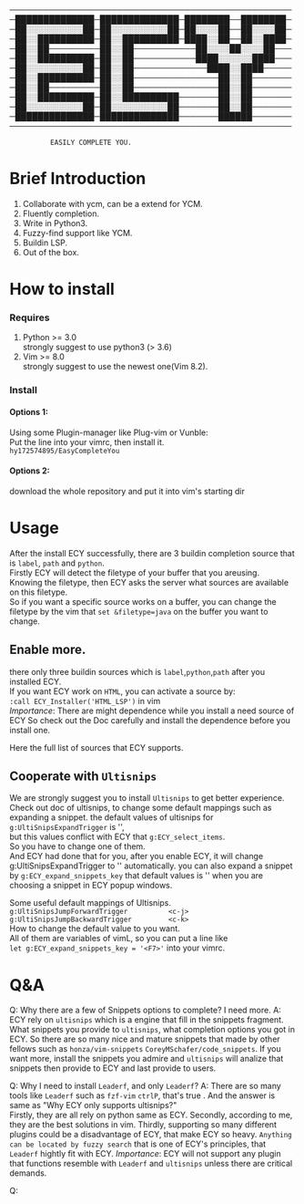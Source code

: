 ──────────────────────────────────────────────────
─██████████████─██████████████─████████──████████─
─██░░░░░░░░░░██─██░░░░░░░░░░██─██░░░░██──██░░░░██─
─██░░██████████─██░░██████████─████░░██──██░░████─
─██░░██─────────██░░██───────────██░░░░██░░░░██───
─██░░██████████─██░░██───────────████░░░░░░████───
─██░░░░░░░░░░██─██░░██─────────────████░░████─────
─██░░██████████─██░░██───────────────██░░██───────
─██░░██─────────██░░██───────────────██░░██───────
─██░░██████████─██░░██████████───────██░░██───────
─██░░░░░░░░░░██─██░░░░░░░░░░██───────██░░██───────
─██████████████─██████████████───────██████───────
──────────────────────────────────────────────────

              EASILY COMPLETE YOU.
# Brief Introduction
1. Collaborate with ycm, can be a extend for YCM.
2. Fluently completion.
3. Write in Python3.
4. Fuzzy-find support like YCM.
5. Buildin LSP.
6. Out of the box.

# How to install

### Requires

1. Python >= 3.0  
strongly suggest to use python3 (> 3.6)  
2. Vim >= 8.0  
strongly suggest to use the newest one(Vim 8.2).  

### Install  

#### Options 1:
Using some Plugin-manager like Plug-vim or Vunble:  
Put the line into your vimrc, then install it.  
`hy172574895/EasyCompleteYou`  

#### Options 2:  
download the whole repository and put it into vim's starting dir  

# Usage  

After the install ECY successfully, there are 3 buildin completion source that
is `label`, `path` and `python`.  
Firstly ECY will detect the filetype of your buffer that you areusing.  
Knowing the filetype, then ECY asks the server what sources are available 
on this filetype.  
So if you want a specific source works on a buffer, you can change the filetype 
by the vim that `set &filetype=java` on the buffer you want to change.  

## Enable more.

there only three buildin sources which is `label`,`python`,`path`
after you installed ECY.  
If you want ECY work on `HTML`, you can activate a source by:  
`:call ECY_Installer('HTML_LSP')` in vim  
*Importance*: There are might dependence while you install a need source of ECY
So check out the Doc carefully and install the dependence before you install one.

Here the full list of sources that ECY supports. 

## Cooperate with `Ultisnips`
We are strongly suggest you to install `Ultisnips` to get better experience.
Check out doc of ultisnips, to change some default mappings such as expanding a 
snippet.
the default values of ultisnips for `g:UltiSnipsExpandTrigger` is '<tab>',  
but this values conflict with ECY that `g:ECY_select_items`.  
So you have to change one of them.  
And ECY had done that for you, after you enable ECY, it will change   
g:UltiSnipsExpandTrigger to '<F1>' automatically. you can also expand a snippet  
by `g:ECY_expand_snippets_key` that default values is '<CR>' when you are   
choosing a snippet in ECY popup windows.  

Some useful default mappings of Ultisnips.  
`g:UltiSnipsJumpForwardTrigger          <c-j>`  
`g:UltiSnipsJumpBackwardTrigger         <c-k>`  
How to change the default value to you want.  
All of them are variables of vimL, so you can put a line like    
`let g:ECY_expand_snippets_key = '<F7>'` into your vimrc.  

# Q&A
Q: Why there are a few of Snippets options to complete? I need more.
A: ECY rely on `ultisnips` which is a engine that fill in the snippets fragment.
What snippets you provide to `ultisnips`, what completion options you got in ECY.
So there are so many nice and mature snippets that made by other fellows such as
`honza/vim-snippets` `CoreyMSchafer/code_snippets`. If you want more, install 
the snippets you admire and `ultisnips` will analize that snippets then provide
to ECY and last provide to users.

Q: Why I need to install `Leaderf`, and only `Leaderf`?
A: There are so many tools like `Leaderf` such as `fzf-vim` `ctrlP`, that's true
. And the answer is same as "Why ECY only supports ultisnips?"   
Firstly, they are all rely on python same as ECY. Secondly, according to me,
they are the best solutions in vim. Thirdly, supporting so many different plugins
could be a disadvantage of ECY, that make ECY so heavy.
`Anything can be located by fuzzy search` that is one of ECY's principles, that
`Leaderf` hightly fit with ECY.
*Importance*: ECY will not support any plugin that functions resemble with `Leaderf`
and `ultisnips` unless there are critical demands.

Q: 
